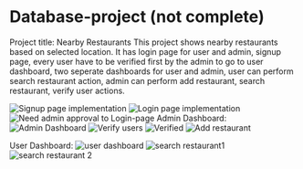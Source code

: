 # Database-project (not complete)
Project title: Nearby Restaurants
This project shows nearby restaurants based on selected location. 
It has login page for user and admin, signup page, every user have to be verified first by the admin to go to user dashboard, two seperate dashboards for user and admin, user can perform search restaurant action, admin can perform add restaurant, search restaurant, verify user actions.

![Signup page implementation](https://github.com/user-attachments/assets/7f9e4f4f-fc40-4b5e-b4d7-14238bb72497)
![Login page implementation](https://github.com/user-attachments/assets/89b9b179-a0b8-4990-8db5-5c9d4824abda)
![Need admin approval to Login-page](https://github.com/user-attachments/assets/568c377c-c2d1-425f-8f2f-b9ad547e53cf)
Admin Dashboard:
![Admin Dashboard](https://github.com/user-attachments/assets/43c24156-d28f-42ab-ad49-12c9f370d444)
![Verify users](https://github.com/user-attachments/assets/f5d30306-18e5-4ae7-8f12-1134f5baec2e)
![Verified](https://github.com/user-attachments/assets/8b39a7b8-2b11-475e-b531-c7b0dd623200)
![Add restaurant](https://github.com/user-attachments/assets/05f7a01b-d3da-44bb-b5a1-ef83dfac16ea)

User Dashboard:
![user dashboard](https://github.com/user-attachments/assets/91c0c7f9-1c82-4bef-9fdc-fc9efb4c56ce)
![search restaurant1](https://github.com/user-attachments/assets/fa95b9ef-6fdc-4b15-a891-dd2f68bdfc81)
![search restaurant 2](https://github.com/user-attachments/assets/b750aae6-1305-487e-9cdd-17fb1abb107f)
